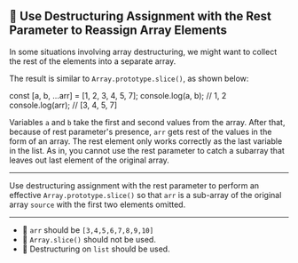 🚀 Use Destructuring Assignment with the Rest Parameter to Reassign Array Elements
----------------------------------------------------------------------------------

In some situations involving array destructuring, we might want to collect the rest of the elements into a separate array.

The result is similar to `Array.prototype.slice()`, as shown below:

const \[a, b, ...arr\] = \[1, 2, 3, 4, 5, 7\];
console.log(a, b); // 1, 2
console.log(arr); // \[3, 4, 5, 7\]

Variables `a` and `b` take the first and second values from the array. After that, because of rest parameter's presence, `arr` gets rest of the values in the form of an array. The rest element only works correctly as the last variable in the list. As in, you cannot use the rest parameter to catch a subarray that leaves out last element of the original array.

* * *

Use destructuring assignment with the rest parameter to perform an effective `Array.prototype.slice()` so that `arr` is a sub-array of the original array `source` with the first two elements omitted.

* * *

*   🧪 `arr` should be `[3,4,5,6,7,8,9,10]`
*   🧪 `Array.slice()` should not be used.
*   🧪 Destructuring on `list` should be used.